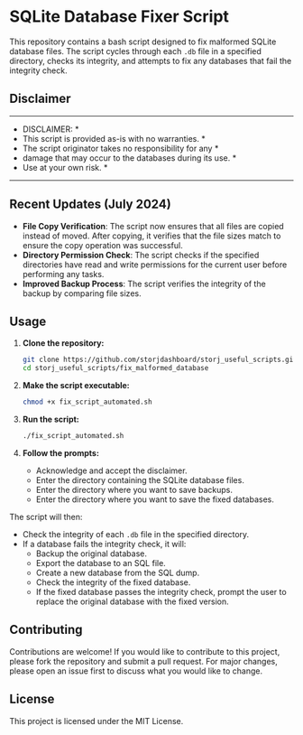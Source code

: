 # SQLite Database Fixer Script

This repository contains a bash script designed to fix malformed SQLite database files. The script cycles through each `.db` file in a specified directory, checks its integrity, and attempts to fix any databases that fail the integrity check.

## Disclaimer

***********************************************************
* DISCLAIMER:                                             *
* This script is provided as-is with no warranties.       *
* The script originator takes no responsibility for any   *
* damage that may occur to the databases during its use.  *
* Use at your own risk.                                   *
***********************************************************


## Recent Updates (July 2024)

- **File Copy Verification**: The script now ensures that all files are copied instead of moved. After copying, it verifies that the file sizes match to ensure the copy operation was successful.
- **Directory Permission Check**: The script checks if the specified directories have read and write permissions for the current user before performing any tasks.
- **Improved Backup Process**: The script verifies the integrity of the backup by comparing file sizes.


## Usage

1. **Clone the repository:**
    ```sh
    git clone https://github.com/storjdashboard/storj_useful_scripts.git
    cd storj_useful_scripts/fix_malformed_database
    ```

2. **Make the script executable:**
    ```sh
    chmod +x fix_script_automated.sh
    ```

3. **Run the script:**
    ```sh
    ./fix_script_automated.sh
    ```

4. **Follow the prompts:**
    - Acknowledge and accept the disclaimer.
    - Enter the directory containing the SQLite database files.
    - Enter the directory where you want to save backups.
    - Enter the directory where you want to save the fixed databases.

The script will then:
- Check the integrity of each `.db` file in the specified directory.
- If a database fails the integrity check, it will:
  - Backup the original database.
  - Export the database to an SQL file.
  - Create a new database from the SQL dump.
  - Check the integrity of the fixed database.
  - If the fixed database passes the integrity check, prompt the user to replace the original database with the fixed version.

## Contributing

Contributions are welcome! If you would like to contribute to this project, please fork the repository and submit a pull request. For major changes, please open an issue first to discuss what you would like to change.

## License

This project is licensed under the MIT License.

